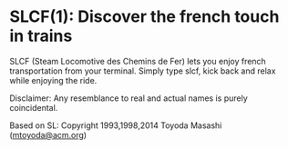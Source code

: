 SLCF(1): Discover the french touch in trains
=======================================

SLCF (Steam Locomotive des Chemins de Fer) lets you enjoy french transportation from your terminal.
Simply type slcf, kick back and relax while enjoying the ride.


Disclaimer: Any resemblance to real and actual names is purely coincidental.

Based on SL: Copyright 1993,1998,2014 Toyoda Masashi (mtoyoda@acm.org)
